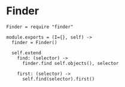 Finder
======

    Finder = require "finder"

    module.exports = (I={}, self) ->
      finder = Finder()

      self.extend
        find: (selector) ->
          finder.find self.objects(), selector

        first: (selector) ->
          self.find(selector).first()
